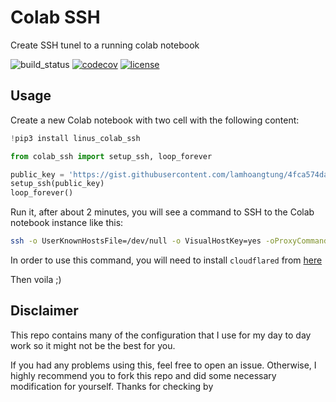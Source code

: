 # Colab SSH

Create SSH tunel to a running colab notebook

![build_status](https://github.com/lamhoangtung/colab_ssh/workflows/Colab%20SSH/badge.svg)
[![codecov](https://codecov.io/gh/lamhoangtung/colab_ssh/branch/master/graph/badge.svg)](https://codecov.io/gh/Techainer/mlchain-python)
[![license](https://img.shields.io/badge/License-MIT-blue.svg)](https://github.com/lamhoangtung/colab_ssh/blob/master/LICENSE)

## Usage
Create a new Colab notebook with two cell with the following content:
```python
!pip3 install linus_colab_ssh

from colab_ssh import setup_ssh, loop_forever

public_key = 'https://gist.githubusercontent.com/lamhoangtung/4fca574da11ef45869bdfea8062417b5/raw/320893c60a5a150f61481899201664761136fae7/authorized_keys'
setup_ssh(public_key)
loop_forever()
```

Run it, after about 2 minutes, you will see a command to SSH to the Colab notebook instance like this:

```bash
ssh -o UserKnownHostsFile=/dev/null -o VisualHostKey=yes -oProxyCommand="cloudflared access ssh --hostname %h" root@newspapers-tn-funky-lime.trycloudflare.com
```

In order to use this command, you will need to install `cloudflared` from [here](https://developers.cloudflare.com/argo-tunnel/getting-started/installation)


Then voila ;)

## Disclaimer

This repo contains many of the configuration that I use for my day to day work so it might not be the best for you.

If you had any problems using this, feel free to open an issue. Otherwise, I highly recommend you to fork this repo and did some necessary modification for yourself. Thanks for checking by